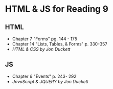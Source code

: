 # HTML & JS for Reading 9

## HTML

- Chapter 7 "Forms" pg. 144 - 175 
- Chapter 14 "Lists, Tables, & Forms" p. 330-357
- <cite>HTML & CSS by Jon Duckett</cite>

## JS

- Chapter 6 "Events" p. 243- 292
- <cite>JavaScript & JQUERY by Jon Duckett</cite>
